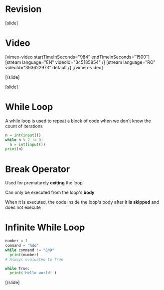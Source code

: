 # Revision

[slide]
# Video

[vimeo-video startTimeInSeconds="984" endTimeInSeconds="1500"]
[stream language="EN" videoId="345185854" /]
[stream language="RO" videoId="393622973" default /]
[/vimeo-video]

[/slide]

[slide]
# While Loop
A while loop is used to repeat a block of code when we don't know the count of iterations

```py lvie
n = int(input())
while n % 2 != 0:
  n = int(input())
print(n)
```

# Break Operator
Used for prematurely **exiting** the loop

Can only be executed from the loop's **body**

When it is executed, the code inside the loop's body after it **is skipped** and does not execute

# Infinite While Loop
```py live
number = 1
command = "Add"
while command != "END"
  print(number)
# Always evaluated to True
```

```py live
while True:
  print('Hello world!')
 ```
[/slide]